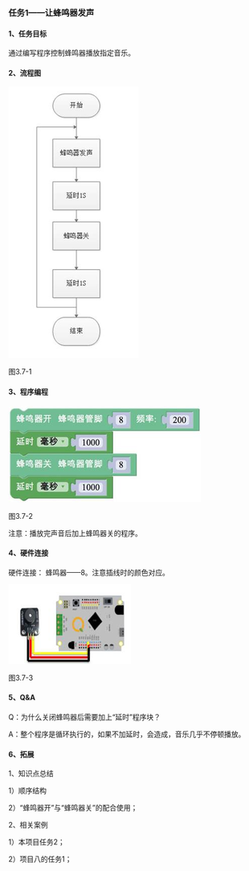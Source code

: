 ### 任务1——让蜂鸣器发声

#### 1、任务目标

通过编写程序控制蜂鸣器播放指定音乐。

 

#### 2、流程图

![img](/assets/image294.jpg)

图3.7-1

#### 3、程序编程

![img](/assets/image296.jpg)

图3.7-2

注意：播放完声音后加上蜂鸣器关的程序。

#### 4、硬件连接

硬件连接： 蜂鸣器——8。注意插线时的颜色对应。

![img](/assets/image298.jpg)

图3.7-3

#### 5、Q&A

Q：为什么关闭蜂鸣器后需要加上“延时”程序块？

A：整个程序是循环执行的，如果不加延时，会造成，音乐几乎不停顿播放。

#### 6、拓展

1、知识点总结

1）顺序结构

2）“蜂鸣器开”与“蜂鸣器关”的配合使用；

2、相关案例

1）本项目任务2；

2）项目八的任务1；